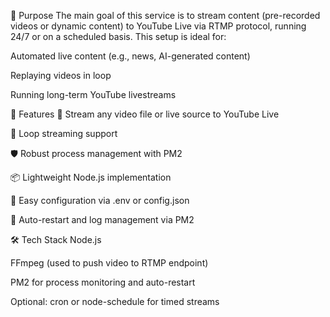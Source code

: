 🎯 Purpose
The main goal of this service is to stream content (pre-recorded videos or dynamic content) to YouTube Live via RTMP protocol, running 24/7 or on a scheduled basis. This setup is ideal for:

Automated live content (e.g., news, AI-generated content)

Replaying videos in loop

Running long-term YouTube livestreams

🚀 Features
🎥 Stream any video file or live source to YouTube Live

🔁 Loop streaming support

🛡️ Robust process management with PM2

📦 Lightweight Node.js implementation

💾 Easy configuration via .env or config.json

🔄 Auto-restart and log management via PM2

🛠️ Tech Stack
Node.js

FFmpeg (used to push video to RTMP endpoint)

PM2 for process monitoring and auto-restart

Optional: cron or node-schedule for timed streams
